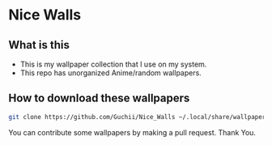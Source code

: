 # Nice Walls

## What is this

- This is my wallpaper collection that I use on my system.
- This repo has unorganized Anime/random wallpapers.

## How to download these wallpapers

```sh
git clone https://github.com/Guchii/Nice_Walls ~/.local/share/wallpapers
```

You can contribute some wallpapers by making a pull request.
Thank You.
